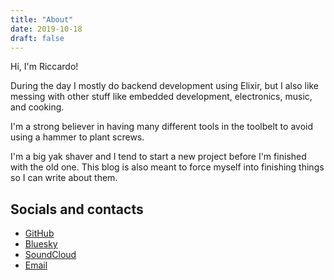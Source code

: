 ```yaml
---
title: "About"
date: 2019-10-18
draft: false
---
```

Hi, I'm Riccardo!

During the day I mostly do backend development using Elixir, but I also like messing with other
stuff like embedded development, electronics, music, and cooking.

I'm a strong believer in having many different tools in the toolbelt to avoid using a hammer to
plant screws.

I'm a big yak shaver and I tend to start a new project before I'm finished with the old one. This
blog is also meant to force myself into finishing things so I can write about them.

## Socials and contacts

- [GitHub](https://github.com/rbino)
- [Bluesky](https://bsky.app/profile/rbino.com)
- [SoundCloud](https://soundcloud.com/rbino)
- [Email](mailto:rbino@gmx.com)
